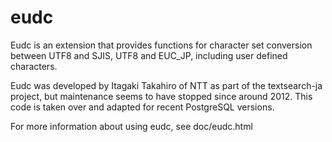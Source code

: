 eudc
====

Eudc is an extension that provides functions for character set conversion
between UTF8 and SJIS,  UTF8 and EUC\_JP, including user defined characters.

Eudc was developed by Itagaki Takahiro of NTT as part of the textsearch-ja
project, but maintenance seems to have stopped since around 2012.
This code is taken over and adapted for recent PostgreSQL versions.

For more information about using eudc, see doc/eudc.html

